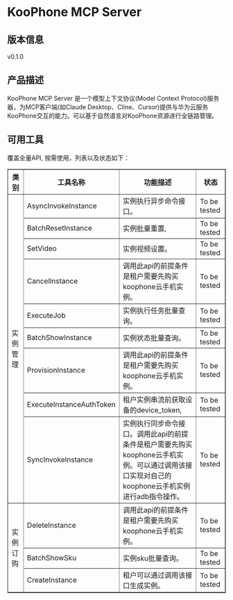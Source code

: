 # KooPhone MCP Server 

## 版本信息
v0.1.0

## 产品描述

KooPhone MCP Server 是一个模型上下文协议(Model Context Protocol)服务器，为MCP客户端(如Claude Desktop、Cline、Cursor)提供与华为云服务KooPhone交互的能力。可以基于自然语言对KooPhone资源进行全链路管理。

## 可用工具
覆盖全量API, 按需使用，列表以及状态如下：

<html>
    <head></head>
    <body>
        <table border="1" cellspacing="0" cellpadding="5">
            <tbody>
                <tr>
                    <th>类别</th>
                    <th>工具名称</th>
                    <th>功能描述</th>
                    <th>状态</th>
                </tr>
                <tr>
                    <td rowspan="9">实例管理</td>
                    <td>AsyncInvokeInstance</td>
                    <td>实例执行异步命令接口。</td>
                    <td>To be tested</td>
                </tr>
                <tr>
                    <td>BatchResetInstance</td>
                    <td>实例批量重置,</td>
                    <td>To be tested</td>
                </tr>
                <tr>
                    <td>SetVideo</td>
                    <td>实例视频设置。</td>
                    <td>To be tested</td>
                </tr>
                <tr>
                    <td>CancelInstance</td>
                    <td>调用此api的前提条件是租户需要先购买koophone云手机实例。</td>
                    <td>To be tested</td>
                </tr>
                <tr>
                    <td>ExecuteJob</td>
                    <td>实例执行任务批量查询。</td>
                    <td>To be tested</td>
                </tr>
                <tr>
                    <td>BatchShowInstance</td>
                    <td>实例状态批量查询。</td>
                    <td>To be tested</td>
                </tr>
                <tr>
                    <td>ProvisionInstance</td>
                    <td>调用此api的前提条件是租户需要先购买koophone云手机实例。</td>
                    <td>To be tested</td>
                </tr>
                <tr>
                    <td>ExecuteInstanceAuthToken</td>
                    <td>租户实例串流前获取设备的device_token,</td>
                    <td>To be tested</td>
                </tr>
                <tr>
                    <td>SyncInvokeInstance</td>
                    <td>实例执行同步命令接口。调用此api的前提条件是租户需要先购买koophone云手机实例。可以通过调用该接口实现对自己的koophone云手机实例进行adb指令操作。</td>
                    <td>To be tested</td>
                </tr>
                <tr>
                    <td rowspan="3">实例订购</td>
                    <td>DeleteInstance</td>
                    <td>调用此api的前提条件是租户需要先购买koophone云手机实例。</td>
                    <td>To be tested</td>
                </tr>
                <tr>
                    <td>BatchShowSku</td>
                    <td>实例sku批量查询。</td>
                    <td>To be tested</td>
                </tr>
                <tr>
                    <td>CreateInstance</td>
                    <td>租户可以通过调用该接口生成实例。</td>
                    <td>To be tested</td>
                </tr>
            </tbody>
        </table>
    </body>
</html>